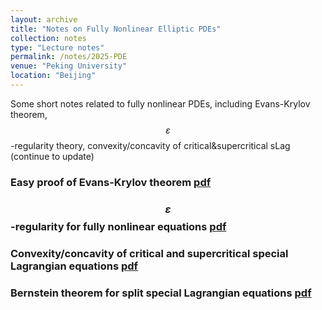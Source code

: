 ```yaml
---
layout: archive
title: "Notes on Fully Nonlinear Elliptic PDEs"
collection: notes
type: "Lecture notes"
permalink: /notes/2025-PDE
venue: "Peking University"
location: "Beijing"
---
```


Some short notes related to fully nonlinear PDEs, including Evans-Krylov theorem, $$\varepsilon$$-regularity theory, convexity/concavity of critical&supercritical sLag (continue to update)

### Easy proof of Evans-Krylov theorem [pdf](https://fanzymath.github.io/files/NOTES_IN_ELLIPTIC_PDE.pdf)

### $$\varepsilon$$-regularity for fully nonlinear equations [pdf](https://fanzymath.github.io/files/Regularity_of_small_perturbation_solutions.pdf)

### Convexity/concavity of critical and supercritical special Lagrangian equations [pdf](https://fanzymath.github.io/files/Concavity_of_supercritical_special_Lagrangian_equation.pdf)

### Bernstein theorem for split special Lagrangian equations [pdf](https://fanzymath.github.io/files/Bernstein_theorem_for_sLag_in_pseudo_Euclidean_space.pdf)
